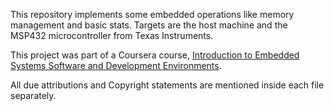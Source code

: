 This repository implements some embedded operations like memory management and basic stats.
Targets are the host machine and the MSP432 microcontroller from Texas Instruments.

This project was part of a Coursera course, [Introduction to Embedded Systems Software and Development Environments](https://www.coursera.org/learn/introduction-embedded-systems).

All due attributions and Copyright statements are mentioned inside each file separately.
